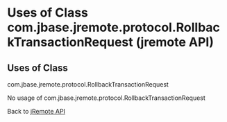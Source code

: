 # Uses of Class com.jbase.jremote.protocol.RollbackTransactionRequest (jremote API)

<PageHeader />

## Uses of Class

com.jbase.jremote.protocol.RollbackTransactionRequest

No usage of com.jbase.jremote.protocol.RollbackTransactionRequest

Back to [jRemote API](./../../README.md)

<PageFooter />
